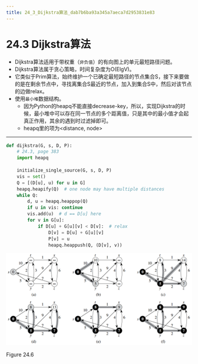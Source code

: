 ```yaml
---
title: 24_3_Dijkstra算法_dab7b6ba93a345a7aeca7d2953831e83
---
```


# 24.3 Dijkstra算法

- Dijkstra算法适用于带权重（`非负值`）的有向图上的单元最短路径问题。
- Dijkstra算法属于贪心策略，时间复杂度为O(ElgV)。
- 它类似于Prim算法，始终维护一个已确定最短路径的节点集合S，接下来要做的是在剩余节点中，寻找离集合S最近的节点，加入到集合S中，然后对该节点的边做relax。
- 使用`最小堆`数据结构。
    - 因为Python的heapq不能直接decrease-key，所以，实现Dijkstra的时候，最小堆中可以存在同一节点的多个距离值，只是其中的最小值才会起真正作用，其余的遇到时过滤掉即可。
    - heapq里的项为<distance, node>

---

```python
def dijkstra(G, s, D, P):
    # 24.3, page 383
    import heapq

    initialize_single_source(G, s, D, P)
    vis = set()
    Q = [(D[u], u) for u in G]
    heapq.heapify(Q)  # one node may have multiple distances
    while Q:
        d, u = heapq.heappop(Q)
        if u in vis: continue
        vis.add(u)  # d == D[u] here
        for v in G[u]:
            if D[u] + G[u][v] < D[v]:  # relax
                D[v] = D[u] + G[u][v]
                P[v] = u
                heapq.heappush(Q, (D[v], v))
```

![2022-05-02_11-24-11](24%203%20Dijkstra算法%20dab7b6ba93a345a7aeca7d2953831e83/2022-05-02_11-24-11.png)

Figure 24.6